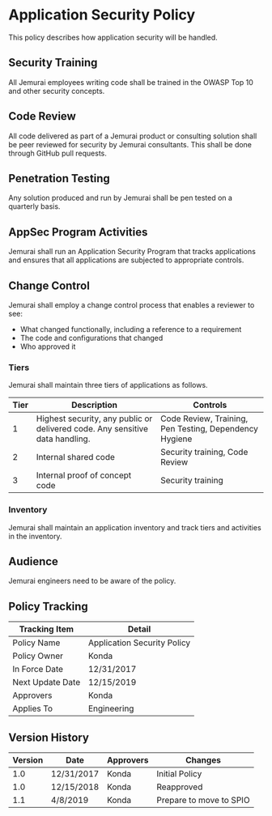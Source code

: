 # Application Security Policy

This policy describes how application security will be handled.

## Security Training

All Jemurai employees writing code shall be trained in the OWASP Top 10 and other security concepts.

## Code Review

All code delivered as part of a Jemurai product or consulting solution shall be peer reviewed for security by Jemurai consultants.  This shall be done through GitHub pull requests.

## Penetration Testing

Any solution produced and run by Jemurai shall be pen tested on a quarterly basis.

## AppSec Program Activities

Jemurai shall run an Application Security Program that tracks applications and ensures that all applications are subjected to appropriate controls.

## Change Control

Jemurai shall employ a change control process that enables a reviewer to see:

* What changed functionally, including a reference to a requirement
* The code and configurations that changed
* Who approved it

### Tiers

Jemurai shall maintain three tiers of applications as follows.

| Tier | Description | Controls |
|------|-------------|----------|
|  1   | Highest security, any public or delivered code. Any sensitive data handling. | Code Review, Training, Pen Testing, Dependency Hygiene |
|  2   | Internal shared code | Security training, Code Review |
|  3   | Internal proof of concept code | Security training |

### Inventory

Jemurai shall maintain an application inventory and track tiers and activities in the inventory.

## Audience

Jemurai engineers need to be aware of the policy.

## Policy Tracking

| Tracking Item   | Detail |
|-----------------|--------|
| Policy Name     | Application Security Policy |
| Policy Owner    | Konda |
| In Force Date   | 12/31/2017 |
| Next Update Date     | 12/15/2019 |
| Approvers       | Konda |
| Applies To      | Engineering |

## Version History 

| Version | Date | Approvers | Changes | 
|--|--|--|--|
| 1.0 | 12/31/2017 | Konda | Initial Policy |
| 1.0 | 12/15/2018 | Konda | Reapproved |
| 1.1 | 4/8/2019 | Konda | Prepare to move to SPIO |